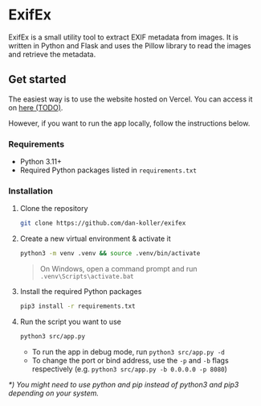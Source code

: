 # ExifEx

ExifEx is a small utility tool to extract EXIF metadata from images. It is written in Python and Flask and uses the Pillow library to read the images and retrieve the metadata.

## Get started

The easiest way is to use the website hosted on Vercel. You can access it on [here (TODO)](README).

However, if you want to run the app locally, follow the instructions below.

### Requirements

-   Python 3.11+
-   Required Python packages listed in `requirements.txt`

### Installation

1. Clone the repository

    ```bash
    git clone https://github.com/dan-koller/exifex
    ```

2. Create a new virtual environment & activate it

    ```bash
    python3 -m venv .venv && source .venv/bin/activate
    ```

    > On Windows, open a command prompt and run `.venv\Scripts\activate.bat`

3. Install the required Python packages

    ```bash
    pip3 install -r requirements.txt
    ```

4. Run the script you want to use

    ```bash
    python3 src/app.py
    ```

    - To run the app in debug mode, run `python3 src/app.py -d`
    - To change the port or bind address, use the `-p` and `-b` flags respectively (e.g. `python3 src/app.py -b 0.0.0.0 -p 8080`)

_\*) You might need to use python and pip instead of python3 and pip3 depending on your system._
